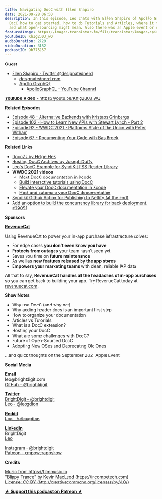 ```yaml
---
title: Navigating DocC with Ellen Shapiro
date: 2021-09-28 06:50
description: In this episode, Leo chats with Ellen Shapiro of Apollo GraphQL about
  DocC how to get started, how to do Tutorials and Articles, where it falls short,
  and what open-sourcing might mean. Also there was an Apple event or something?
featuredImage: https://images.transistor.fm/file/transistor/images/episode/646569/full_1632753243-artwork.jpg
youtubeID: KhIg2u0J_wQ
audioDuration: 2729
videoDuration: 3182
podcastID: 9b775257
---
```

<p><b>Guest</b></p><ul><li>
<a href="https://twitter.com/designatednerd">Ellen Shapiro - Twitter @designatednerd</a><ul>
<li><a href="https://t.co/CNcfzbl44c?amp=1">designatednerd.com</a></li>
<li>
<a href="https://www.apollographql.com">Apollo GraphQ</a>L<ul><li><a href="https://www.youtube.com/c/ApolloGraphQL">ApolloGraphQL - YouTube Channel</a></li></ul>
</li>
</ul>
</li></ul><p><a href="https://youtu.be/KhIg2u0J_wQ"><strong>Youtube Video</strong> - https://youtu.be/KhIg2u0J_wQ</a></p><p><b>Related Episodes</b></p><ul>
<li><a href="https://share.transistor.fm/s/fca974ca">Episode 48 - Alternative Backends with Kristaps Grinbergs</a></li>
<li><a href="https://share.transistor.fm/s/88d55243">Episode 102 - How to Learn New APIs with Stewart Lynch - Part 2</a></li>
<li><a href="https://share.transistor.fm/s/ace13930">Episode 92 - WWDC 2021 - Platforms State of the Union with Peter Witham</a></li>
<li><a href="https://share.transistor.fm/s/66f6958e">Episode 67 - Documenting Your Code with Bas Broek</a></li>
</ul><p><b>Related Links</b></p><ul>
<li><a href="https://github.com/DoccZz%20">DoccZz by Helge Heß</a></li>
<li><a href="https://josephduffy.co.uk/posts/hosting-docc-archives">Hosting DocC Archives by Joseph Duffy</a></li>
<li><a href="https://syndikit.dev/">Leo's DocC Example for SyndiKit RSS Reader Library</a></li>
<li>
<strong>WWDC 2021 videos</strong><ul>
<li><a href="https://developer.apple.com/videos/play/wwdc2021/10166/">Meet DocC documentation in Xcode</a></li>
<li><a href="https://developer.apple.com/videos/play/wwdc2021/10235">Build interactive tutorials using DocC</a></li>
<li><a href="https://developer.apple.com/videos/play/wwdc2021/10167">Elevate your DocC documentation in Xcode</a></li>
<li><a href="https://developer.apple.com/videos/play/wwdc2021/10236">Host and automate your DocC documentation</a></li>
</ul>
</li>
<li><a href="https://github.com/brightdigit/SyndiKit/blob/0.1.0/.github/workflows/syndikit.yml">Syndikit Github Action for Publishing to Netlify (at the end)</a></li>
<li><a href="https://github.com/apple/swift/pull/39051">Add an option to build the concurrency library for back deployment. #39051</a></li>
</ul><p><b>Sponsors</b></p><p><a href="https://revenuecat.com/"><strong>RevenueCat</strong></a><strong></strong></p><p>Using RevenueCat to power your in-app purchase infrastructure solves:</p><ul>
<li>For edge cases <strong>you don’t even know you have</strong>
</li>
<li>
<strong>Protects from outages</strong> your team hasn’t seen yet</li>
<li>Saves you time on<strong> future maintenance </strong>
</li>
<li>As well as <strong>new features released by the app stores</strong>
</li>
<li>
<strong>Empowers your marketing teams</strong> with clean, reliable IAP data</li>
</ul><p>All that to say, <strong>RevenueCat handles all the headaches of in-app purchases</strong> so you can get back to building your app. Try RevenueCat today at <a href="http://revenuecat.com/">revenuecat.com</a>.</p><p><b>Show Notes</b></p><ul>
<li>Why use DocC (and why not)</li>
<li>Why adding header docs is an important first step</li>
<li>How to organize your documentation</li>
<li>Articles vs Tutorials</li>
<li>What is a DocC extension?</li>
<li>Hosting your DocC</li>
<li>What are some challenges with DocC?</li>
<li>Future of Open-Sourced DocC</li>
<li>Adopting New OSes and Deprecating Old Ones</li>
</ul><p>...and quick thoughts on the September 2021 Apple Event</p><p><b>Social Media</b></p><p><strong>Email</strong><br>leo@brightdigit.com<br><a href="https://github.com/brightdigit">GitHub - @brightdigit</a></p><p><a href="https://twitter.com/brightdigit"><strong>Twitter </strong><br>BrightDigit - @brightdigit</a><br><a href="https://twitter.com/leogdion">Leo - @leogdion</a></p><p><a href="https://www.reddit.com/user/leogdion"><strong>Reddit</strong><br>Leo - /u/leogdion</a></p><p><a href="https://www.linkedin.com/company/bright-digit"><strong>LinkedIn</strong><br>BrightDigit</a><br><a href="https://www.linkedin.com/in/leogdion/">Leo</a></p><p><a href="https://www.instagram.com/brightdigit/">Instagram - @brightdigit</a><br><a href="https://www.patreon.com/empowerappsshow">Patreon - empowerappshow</a></p><p><b>Credits</b></p><p><a href="https://filmmusic.io/">Music from https://filmmusic.io</a><br><a href="https://incompetech.com/">"Blippy Trance" by Kevin MacLeod (https://incompetech.com)</a><br><a href="http://creativecommons.org/licenses/by/4.0/">License: CC BY (http://creativecommons.org/licenses/by/4.0/)</a></p><p><strong><a href="https://www.patreon.com/empowerappsshow" rel="payment" title="★ Support this podcast on Patreon ★">★ Support this podcast on Patreon ★</a></strong></p>
      
